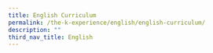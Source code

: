 ```yaml
---
title: English Curriculum
permalink: /the-k-experience/english/english-curriculum/
description: ""
third_nav_title: English
---
```

